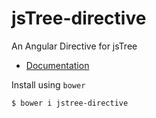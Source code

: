 jsTree-directive
================

An Angular Directive for jsTree

* [Documentation](http://jstree-angular-directive.herokuapp.com/)

Install using `bower`

```bash
$ bower i jstree-directive
```

